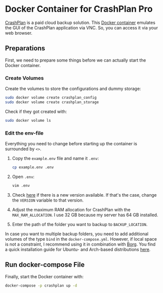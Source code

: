 # Docker Container for CrashPlan Pro

[CrashPlan](https://www.crashplan.com/en-us/) is a paid cloud backup solution. This
[Docker container](https://github.com/jlesage/docker-crashplan-pro) emulates the GUI of the CrashPlan application via
 VNC. So, you can access it via your web browser.

## Preparations

First, we need to prepare some things before we can actually start the Docker container.

### Create Volumes

Create the volumes to store the configurations and dummy storage:

``` bash
sudo docker volume create crashplan_config
sudo docker volume create crashplan_storage
```

Check if they got created with:

``` bash
sudo docker volume ls
```

### Edit the env-file

Everything you need to change before starting up the container is surrounded by `<>`.

1. Copy the `example.env` file and name it `.env`:

    ``` bash
    cp example.env .env
    ```

1. Open `.env`:

    ``` bash
    vim .env
    ```

1. Check [here](https://hub.docker.com/r/jlesage/crashplan-pro/tags) if there is a new version available. If that's the
   case, change the `VERSION` variable to that version.

1. Adjust the maximum RAM allocation for CrashPlan with the `MAX_RAM_ALLOCATION`. I use 32 GB because my server has 64
   GB installed.

1. Enter the path of the folder you want to backup to `BACKUP_LOCATION`.

In case you want to multiple backup folders, you need to add additional volumes of the type `bind` in the
`docker-compose.yml`. However, if local space is not a constraint, I recommend using it in combination with
[Borg](https://www.borgbackup.org/). You find a quick installation guide for Ubuntu- and Arch-based distributions
[here](https://docs.lazymedia.net/data-management/borg/).

## Run docker-compose File

Finally, start the Docker container with:

``` bash
docker-compose -p crashplan up -d
```

